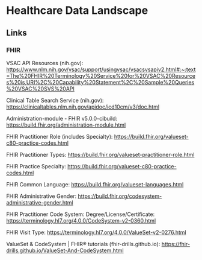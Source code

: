 # Healthcare Data Landscape

## Links
### FHIR
VSAC API Resources (nih.gov): https://www.nlm.nih.gov/vsac/support/usingvsac/vsacsvsapiv2.html#:~:text=The%20FHIR%20Terminology%20Service%20for%20VSAC%20Resources%20is,URI%2C%20Capability%20Statement%2C%20Sample%20Queries%20VSAC%20SVS%20API

Clinical Table Search Service (nih.gov): https://clinicaltables.nlm.nih.gov/apidoc/icd10cm/v3/doc.html

Administration-module - FHIR v5.0.0-cibuild: https://build.fhir.org/administration-module.html

FHIR Practitioner Role (includes Specialty): https://build.fhir.org/valueset-c80-practice-codes.html

FHIR Practitioner Types: https://build.fhir.org/valueset-practitioner-role.html

FHIR Practice Specialty: https://build.fhir.org/valueset-c80-practice-codes.html

FHIR Common Language: https://build.fhir.org/valueset-languages.html

FHIR Administrative Gender: https://build.fhir.org/codesystem-administrative-gender.html

FHIR Practitioner Code System: Degree/License/Certificate: https://terminology.hl7.org/4.0.0/CodeSystem-v2-0360.html

FHIR Visit Type: https://terminology.hl7.org/4.0.0/ValueSet-v2-0276.html

ValueSet & CodeSystem | FHIR® tutorials (fhir-drills.github.io): https://fhir-drills.github.io/ValueSet-And-CodeSystem.html
